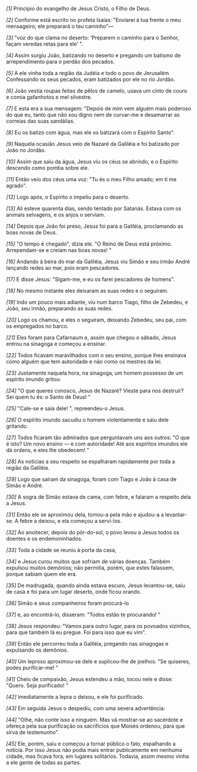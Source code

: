 *[1]* Princípio do evangelho de Jesus Cristo, o Filho de Deus.

*[2]* Conforme está escrito no profeta Isaías: "Enviarei à tua frente o meu mensageiro; ele preparará o teu caminho"—

*[3]* "voz do que clama no deserto: ‘Preparem o caminho para o Senhor, façam veredas retas para ele’ ".

*[4]* Assim surgiu João, batizando no deserto e pregando um batismo de arrependimento para o perdão dos pecados.

*[5]* A ele vinha toda a região da Judéia e todo o povo de Jerusalém. Confessando os seus pecados, eram batizados por ele no rio Jordão.

*[6]* João vestia roupas feitas de pêlos de camelo, usava um cinto de couro e comia gafanhotos e mel silvestre.

*[7]* E esta era a sua mensagem: "Depois de mim vem alguém mais poderoso do que eu, tanto que não sou digno nem de curvar-me e desamarrar as correias das suas sandálias.

*[8]* Eu os batizo com água, mas ele os batizará com o Espírito Santo".

*[9]* Naquela ocasião Jesus veio de Nazaré da Galiléia e foi batizado por João no Jordão.

*[10]* Assim que saiu da água, Jesus viu os céus se abrindo, e o Espírito descendo como pomba sobre ele.

*[11]* Então veio dos céus uma voz: "Tu és o meu Filho amado; em ti me agrado".

*[12]* Logo após, o Espírito o impeliu para o deserto.

*[13]* Ali esteve quarenta dias, sendo tentado por Satanás. Estava com os animais selvagens, e os anjos o serviam.

*[14]* Depois que João foi preso, Jesus foi para a Galiléia, proclamando as boas novas de Deus.

*[15]* "O tempo é chegado", dizia ele. "O Reino de Deus está próximo. Arrependam-se e creiam nas boas novas! "

*[16]* Andando à beira do mar da Galiléia, Jesus viu Simão e seu irmão André lançando redes ao mar, pois eram pescadores.

*[17]* E disse Jesus: "Sigam-me, e eu os farei pescadores de homens".

*[18]* No mesmo instante eles deixaram as suas redes e o seguiram.

*[19]* Indo um pouco mais adiante, viu num barco Tiago, filho de Zebedeu, e João, seu irmão, preparando as suas redes.

*[20]* Logo os chamou, e eles o seguiram, deixando Zebedeu, seu pai, com os empregados no barco.

*[21]* Eles foram para Cafarnaum e, assim que chegou o sábado, Jesus entrou na sinagoga e começou a ensinar.

*[22]* Todos ficavam maravilhados com o seu ensino, porque lhes ensinava como alguém que tem autoridade e não como os mestres da lei.

*[23]* Justamente naquela hora, na sinagoga, um homem possesso de um espírito imundo gritou:

*[24]* "O que queres conosco, Jesus de Nazaré? Vieste para nos destruir? Sei quem tu és: o Santo de Deus! "

*[25]* "Cale-se e saia dele! ", repreendeu-o Jesus.

*[26]* O espírito imundo sacudiu o homem violentamente e saiu dele gritando.

*[27]* Todos ficaram tão admirados que perguntavam uns aos outros: "O que é isto? Um novo ensino — e com autoridade! Até aos espíritos imundos ele dá ordens, e eles lhe obedecem! "

*[28]* As notícias a seu respeito se espalharam rapidamente por toda a região da Galiléia.

*[29]* Logo que saíram da sinagoga, foram com Tiago e João à casa de Simão e André.

*[30]* A sogra de Simão estava de cama, com febre, e falaram a respeito dela a Jesus.

*[31]* Então ele se aproximou dela, tomou-a pela mão e ajudou-a a levantar-se. A febre a deixou, e ela começou a servi-los.

*[32]* Ao anoitecer, depois do pôr-do-sol, o povo levou a Jesus todos os doentes e os endemoninhados.

*[33]* Toda a cidade se reuniu à porta da casa,

*[34]* e Jesus curou muitos que sofriam de várias doenças. Também expulsou muitos demônios; não permitia, porém, que estes falassem, porque sabiam quem ele era.

*[35]* De madrugada, quando ainda estava escuro, Jesus levantou-se, saiu de casa e foi para um lugar deserto, onde ficou orando.

*[36]* Simão e seus companheiros foram procurá-lo

*[37]* e, ao encontrá-lo, disseram: "Todos estão te procurando! "

*[38]* Jesus respondeu: "Vamos para outro lugar, para os povoados vizinhos, para que também lá eu pregue. Foi para isso que eu vim".

*[39]* Então ele percorreu toda a Galiléia, pregando nas sinagogas e expulsando os demônios.

*[40]* Um leproso aproximou-se dele e suplicou-lhe de joelhos: "Se quiseres, podes purificar-me! "

*[41]* Cheio de compaixão, Jesus estendeu a mão, tocou nele e disse: "Quero. Seja purificado! "

*[42]* Imediatamente a lepra o deixou, e ele foi purificado.

*[43]* Em seguida Jesus o despediu, com uma severa advertência:

*[44]* "Olhe, não conte isso a ninguém. Mas vá mostrar-se ao sacerdote e ofereça pela sua purificação os sacrifícios que Moisés ordenou, para que sirva de testemunho".

*[45]* Ele, porém, saiu e começou a tornar público o fato, espalhando a notícia. Por isso Jesus não podia mais entrar publicamente em nenhuma cidade, mas ficava fora, em lugares solitários. Todavia, assim mesmo vinha a ele gente de todas as partes.

